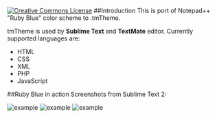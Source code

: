 [![Creative Commons License](http://i.creativecommons.org/l/by/3.0/88x31.png "This work is licensed under a Creative Commons Attribution 3.0 Unported License")](http://creativecommons.org/licenses/by/3.0/)
##Introduction
This is port of Notepad++ "Ruby Blue" color scheme to .tmTheme.

tmTheme is used by **Sublime Text** and **TextMate** editor. Currently supported languages are:
* HTML
* CSS
* XML
* PHP
* JavaScript

##Ruby Blue in action
Screenshots from Sublime Text 2:

![example](http://i.imgur.com/97TkZ37.png)
![example](http://i.imgur.com/KaKctwQ.png)
![example](http://i.imgur.com/TWIk2w8.png)
